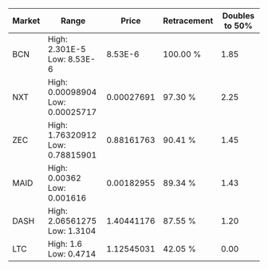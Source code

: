 | Market | Range | Price| Retracement | Doubles to 50% |
| --- | --- | --- | --- | --- |
| BCN | High: 2.301E-5<br />Low: 8.53E-6 | 8.53E-6 | 100.00 % | 1.85 |
| NXT | High: 0.00098904<br />Low: 0.00025717 | 0.00027691 | 97.30 % | 2.25 |
| ZEC | High: 1.76320912<br />Low: 0.78815901 | 0.88161763 | 90.41 % | 1.45 |
| MAID | High: 0.00362<br />Low: 0.001616 | 0.00182955 | 89.34 % | 1.43 |
| DASH | High: 2.06561275<br />Low: 1.3104 | 1.40441176 | 87.55 % | 1.20 |
| LTC | High: 1.6<br />Low: 0.4714 | 1.12545031 | 42.05 % | 0.00 |

